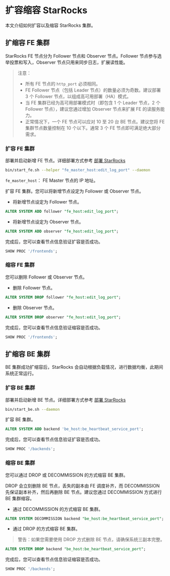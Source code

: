 # 扩容缩容 StarRocks

本文介绍如何扩容以及缩容 StarRocks 集群。

## 扩缩容 FE 集群

StarRocks FE 节点分为 Follower 节点和 Observer 节点。Follower 节点参与选举投票和写入，Observer 节点只用来同步日志，扩展读性能。

> 注意：
>
> * 所有 FE 节点的 `http_port` 必须相同。
> * FE Follower 节点（包括 Leader 节点）的数量必须为奇数。建议部署 3 个 Follower 节点，以组成高可用部署（HA）模式。
> * 当 FE 集群已经为高可用部署模式时（即包含 1 个 Leader 节点，2 个 Follower 节点），建议您通过增加 Observer 节点来扩展 FE 的读服务能力。
> * 正常情况下，一个 FE 节点可以应对 10 至 20 台 BE 节点。建议您将 FE 集群节点数量控制在 10 个以下。通常 3 个 FE 节点即可满足绝大部分需求。

### 扩容 FE 集群

部署并启动新增 FE 节点。详细部署方式参考 [部署 StarRocks](../quick_start/Deploy.md)

```bash
bin/start_fe.sh --helper "fe_master_host:edit_log_port" --daemon
```

`fe_master_host`： FE Master 节点的 IP 地址。

扩容 FE 集群。您可以将新增节点设定为 Follower 或 Observer 节点。

* 将新增节点设定为 Follower 节点。

```sql
ALTER SYSTEM ADD follower "fe_host:edit_log_port";
```

* 将新增节点设定为 Observer 节点。

```sql
ALTER SYSTEM ADD observer "fe_host:edit_log_port";
```

完成后，您可以查看节点信息验证扩容是否成功。

```sql
SHOW PROC '/frontends';
```

### 缩容 FE 集群

您可以删除 Follower 或 Observer 节点。

* 删除 Follower 节点。

```sql
ALTER SYSTEM DROP follower "fe_host:edit_log_port";
```

* 删除 Observer 节点。

```sql
ALTER SYSTEM DROP observer "fe_host:edit_log_port";
```

完成后，您可以查看节点信息验证缩容是否成功。

```sql
SHOW PROC '/frontends';
```

## 扩缩容 BE 集群

BE 集群成功扩缩容后，StarRocks 会自动根据负载情况，进行数据均衡，此期间系统正常运行。

### 扩容 BE 集群

部署并启动新增 BE 节点。详细部署方式参考 [部署 StarRocks](../quick_start/Deploy.md)

```bash
bin/start_be.sh --daemon
```

扩容 BE 集群。

```sql
ALTER SYSTEM ADD backend 'be_host:be_heartbeat_service_port';
```

完成后，您可以查看节点信息验证扩容是否成功。

```sql
SHOW PROC '/backends';
```

### 缩容 BE 集群

您可以通过 DROP 或 DECOMMISSION 的方式缩容 BE 集群。

DROP 会立刻删除 BE 节点，丢失的副本由 FE 调度补齐，而 DECOMMISSION 先保证副本补齐，然后再删除 BE 节点。建议您通过 DECOMMISSION 方式进行 BE 集群缩容。

* 通过 DECOMMISSION 的方式缩容 BE 集群。

```sql
ALTER SYSTEM DECOMMISSION backend "be_host:be_heartbeat_service_port";
```

* 通过 DROP 的方式缩容 BE 集群。

> 警告：如果您需要使用 DROP 方式删除 BE 节点，请确保系统三副本完整。

```sql
ALTER SYSTEM DROP backend "be_host:be_heartbeat_service_port";
```

完成后，您可以查看节点信息验证缩容是否成功。

```sql
SHOW PROC '/backends';
```
